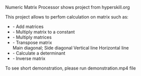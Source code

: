 <p>Numeric Matrix Processor shows project from hyperskill.org</p>
<p>This project allows to perfom calculation on matrix such as:</p>

<ul>
<li>- Add matrices</li>
<li>- Multiply matrix to a constant</li>
<li>- Multiply matrices</li>
<li>- Transpose matrix</li>
	Main diagonal;
        Side diagonal
        Vertical line
        Horizontal line
<li>- Calculate a determinant</li>
<li>- Inverse matrix</li>
</ul>
<p>To see short demonstration, please run demonstration.mp4 file</p>